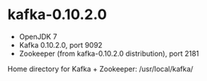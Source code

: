 # kafka-0.10.2.0

* OpenJDK 7
* Kafka 0.10.2.0, port 9092
* Zookeeper (from kafka-0.10.2.0 distribution), port 2181

Home directory for Kafka + Zookeeper: /usr/local/kafka/ 
